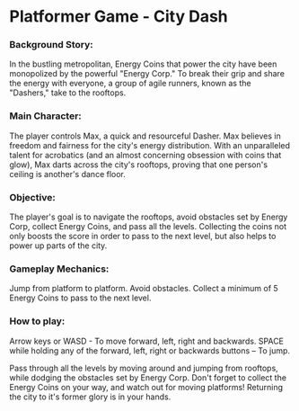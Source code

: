 # Platformer Game - City Dash

### Background Story:

In the bustling metropolitan, Energy Coins that power the city have been monopolized by the powerful "Energy Corp." To break their grip and share the energy with everyone, a group of agile runners, known as the "Dashers," take to the rooftops.

### Main Character:

The player controls Max, a quick and resourceful Dasher. Max believes in freedom and fairness for the city's energy distribution. With an unparalleled talent for acrobatics (and an almost concerning obsession with coins that glow), Max darts across the city's rooftops, proving that one person's ceiling is another's dance floor.

### Objective:

The player's goal is to navigate the rooftops, avoid obstacles set by Energy Corp, collect Energy Coins, and pass all the levels. Collecting the coins not only boosts the score in order to pass to the next level, but also helps to power up parts of the city.

### Gameplay Mechanics:

Jump from platform to platform.
Avoid obstacles.
Collect a minimum of 5 Energy Coins to pass to the next level.

### How to play:
Arrow keys or WASD - To move forward, left, right and backwards.
SPACE while holding any of the forward, left, right or backwards buttons – To jump.

Pass through all the levels by moving around and jumping from rooftops, while dodging the obstacles set by Energy Corp. Don't forget to collect the Energy Coins on your way, and watch out for moving platforms! Returning the city to it's former glory is in your hands.
